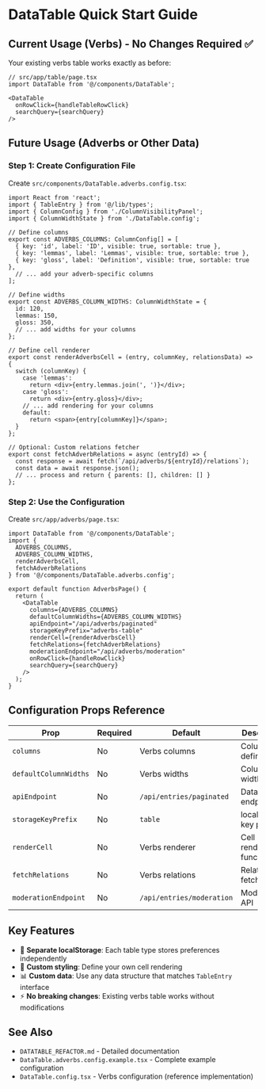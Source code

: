 # DataTable Quick Start Guide

## Current Usage (Verbs) - No Changes Required ✅

Your existing verbs table works exactly as before:

```tsx
// src/app/table/page.tsx
import DataTable from '@/components/DataTable';

<DataTable 
  onRowClick={handleTableRowClick}
  searchQuery={searchQuery}
/>
```

## Future Usage (Adverbs or Other Data)

### Step 1: Create Configuration File

Create `src/components/DataTable.adverbs.config.tsx`:

```tsx
import React from 'react';
import { TableEntry } from '@/lib/types';
import { ColumnConfig } from './ColumnVisibilityPanel';
import { ColumnWidthState } from './DataTable.config';

// Define columns
export const ADVERBS_COLUMNS: ColumnConfig[] = [
  { key: 'id', label: 'ID', visible: true, sortable: true },
  { key: 'lemmas', label: 'Lemmas', visible: true, sortable: true },
  { key: 'gloss', label: 'Definition', visible: true, sortable: true },
  // ... add your adverb-specific columns
];

// Define widths
export const ADVERBS_COLUMN_WIDTHS: ColumnWidthState = {
  id: 120,
  lemmas: 150,
  gloss: 350,
  // ... add widths for your columns
};

// Define cell renderer
export const renderAdverbsCell = (entry, columnKey, relationsData) => {
  switch (columnKey) {
    case 'lemmas':
      return <div>{entry.lemmas.join(', ')}</div>;
    case 'gloss':
      return <div>{entry.gloss}</div>;
    // ... add rendering for your columns
    default:
      return <span>{entry[columnKey]}</span>;
  }
};

// Optional: Custom relations fetcher
export const fetchAdverbRelations = async (entryId) => {
  const response = await fetch(`/api/adverbs/${entryId}/relations`);
  const data = await response.json();
  // ... process and return { parents: [], children: [] }
};
```

### Step 2: Use the Configuration

Create `src/app/adverbs/page.tsx`:

```tsx
import DataTable from '@/components/DataTable';
import { 
  ADVERBS_COLUMNS, 
  ADVERBS_COLUMN_WIDTHS, 
  renderAdverbsCell,
  fetchAdverbRelations 
} from '@/components/DataTable.adverbs.config';

export default function AdverbsPage() {
  return (
    <DataTable 
      columns={ADVERBS_COLUMNS}
      defaultColumnWidths={ADVERBS_COLUMN_WIDTHS}
      apiEndpoint="/api/adverbs/paginated"
      storageKeyPrefix="adverbs-table"
      renderCell={renderAdverbsCell}
      fetchRelations={fetchAdverbRelations}
      moderationEndpoint="/api/adverbs/moderation"
      onRowClick={handleRowClick}
      searchQuery={searchQuery}
    />
  );
}
```

## Configuration Props Reference

| Prop | Required | Default | Description |
|------|----------|---------|-------------|
| `columns` | No | Verbs columns | Column definitions |
| `defaultColumnWidths` | No | Verbs widths | Column widths |
| `apiEndpoint` | No | `/api/entries/paginated` | Data API endpoint |
| `storageKeyPrefix` | No | `table` | localStorage key prefix |
| `renderCell` | No | Verbs renderer | Cell rendering function |
| `fetchRelations` | No | Verbs relations | Relations fetcher |
| `moderationEndpoint` | No | `/api/entries/moderation` | Moderation API |

## Key Features

- 🔄 **Separate localStorage**: Each table type stores preferences independently
- 🎨 **Custom styling**: Define your own cell rendering
- 📊 **Custom data**: Use any data structure that matches `TableEntry` interface
- ⚡ **No breaking changes**: Existing verbs table works without modifications

## See Also

- `DATATABLE_REFACTOR.md` - Detailed documentation
- `DataTable.adverbs.config.example.tsx` - Complete example configuration
- `DataTable.config.tsx` - Verbs configuration (reference implementation)